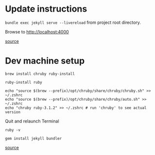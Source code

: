 
# Update instructions

`bundle exec jekyll serve --livereload` from project root directory.

Browse to [http://localhost:4000](http://localhost:4000)

[source](https://jekyllrb.com/docs/)

# Dev machine setup

`brew install chruby ruby-install`

`ruby-install ruby`

```
echo "source $(brew --prefix)/opt/chruby/share/chruby/chruby.sh" >> ~/.zshrc
echo "source $(brew --prefix)/opt/chruby/share/chruby/auto.sh" >> ~/.zshrc
echo "chruby ruby-3.1.2" >> ~/.zshrc # run 'chruby' to see actual version
```

Quit and relaunch Terminal

`ruby -v`

`gem install jekyll bundler`

[source](https://jekyllrb.com/docs/installation/macos/)
